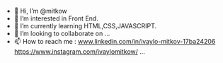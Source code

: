 - 👋 Hi, I’m @mitkow
- 👀 I’m interested in Front End.
- 🌱 I’m currently learning HTML,CSS,JAVASCRIPT.
- 💞️ I’m looking to collaborate on ...
- 📫 How to reach me :
www.linkedin.com/in/ivaylo-mitkov-17ba24206
https://www.instagram.com/ivaylomitkow/
...

